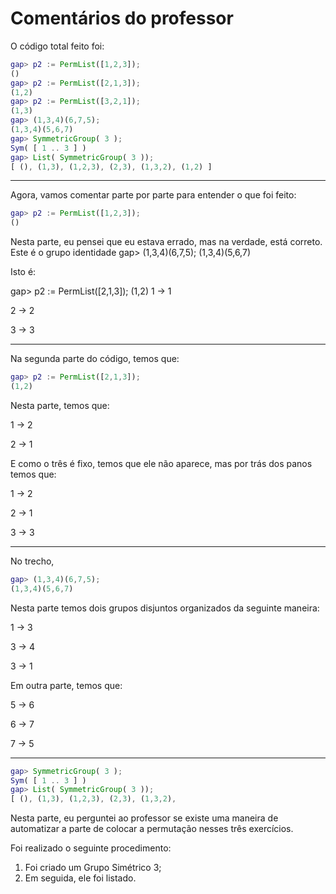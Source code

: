 # Comentários do professor

O código total feito foi:

```gap
gap> p2 := PermList([1,2,3]);
()
gap> p2 := PermList([2,1,3]);
(1,2)
gap> p2 := PermList([3,2,1]);
(1,3)
gap> (1,3,4)(6,7,5);
(1,3,4)(5,6,7)
gap> SymmetricGroup( 3 );
Sym( [ 1 .. 3 ] )
gap> List( SymmetricGroup( 3 ));
[ (), (1,3), (1,2,3), (2,3), (1,3,2), (1,2) ]

```

---

Agora, vamos comentar parte por parte para entender
o que foi feito:

```gap
gap> p2 := PermList([1,2,3]);
()
```

Nesta parte, eu pensei que eu estava errado, mas
na verdade, está correto. Este é o grupo identidade
gap> (1,3,4)(6,7,5);
(1,3,4)(5,6,7)

Isto é:

gap> p2 := PermList([2,1,3]);
(1,2)
1 -> 1

2 -> 2

3 -> 3

---

Na segunda parte do código, temos que:

```gap
gap> p2 := PermList([2,1,3]);
(1,2)
```

Nesta parte, temos que:

1 -> 2

2 -> 1

E como o três é fixo, temos que ele não aparece, mas
por trás dos panos temos que:

1 -> 2

2 -> 1

3 -> 3

---

No trecho,

```gap
gap> (1,3,4)(6,7,5);
(1,3,4)(5,6,7)
```

Nesta parte temos dois grupos disjuntos organizados da 
seguinte maneira:

1 -> 3

3 -> 4

3 -> 1

Em outra parte, temos que:

5 -> 6

6 -> 7

7 -> 5

---

```gap
gap> SymmetricGroup( 3 );
Sym( [ 1 .. 3 ] )
gap> List( SymmetricGroup( 3 ));
[ (), (1,3), (1,2,3), (2,3), (1,3,2),
```

Nesta parte, eu perguntei ao professor se existe uma maneira
de automatizar a parte de colocar a permutação nesses três exercícios.

Foi realizado o seguinte procedimento:

1. Foi criado um Grupo Simétrico 3;
2. Em seguida, ele foi listado.

